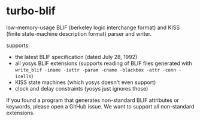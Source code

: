 # turbo-blif

low-memory-usage BLIF (berkeley logic interchange format) and KISS (finite state-machine description format) parser and writer.

supports:
- the latest BLIF specification (dated July 28, 1992)
- all yosys BLIF extensions
  (supports reading of BLIF files generated with `write_blif -iname -iattr -param -cname -blackbox -attr -conn -icells`)
- KISS state machines (which yosys doesn't even support)
- clock and delay constraints (yosys just ignores those)

If you found a program that generates non-standard BLIF attributes or keywords, please open a GitHub issue.
We want to support all non-standard extensions.
